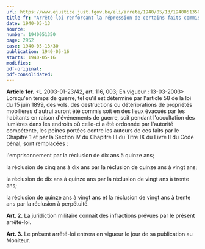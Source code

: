 ```yaml
---
url: https://www.ejustice.just.fgov.be/eli/arrete/1940/05/13/1940051350/justel
title-fr: "Arrêté-loi renforcant la répression de certains faits commis en temps de guerre. (NOTE : Consultation des versions antérieur à partir du 01-01-1990 et mis à jour au 13-03-2003)"
date: 1940-05-13
source:
number: 1940051350
page: 2952
case: 1940-05-13/30
publication: 1940-05-16
starts: 1940-05-16
modifies:
pdf-original:
pdf-consolidated:
---
```


**Article 1er.** <L 2003-01-23/42, art. 116, 003;  En vigueur :  13-03-2003> Lorsqu'en temps de guerre, tel qu'il est déterminé par l'article 58 de la loi du 15 juin 1899, des vols, des destructions ou détériorations de propriétés mobilières d'autrui auront été commis soit en des lieux évacués par les habitants en raison d'événements de guerre, soit pendant l'occultation des lumières dans les endroits où celle-ci a été ordonnée par l'autorité compétente, les peines portées contre les auteurs de ces faits par le Chapitre 1 et par la Section IV du Chapitre III du Titre IX du Livre II du Code pénal, sont remplacées :

l'emprisonnement par la réclusion de dix ans à quinze ans;

la réclusion de cinq ans à dix ans par la réclusion de quinze ans à vingt ans;

la réclusion de dix ans à quinze ans par la réclusion de vingt ans à trente ans;

la réclusion de quinze ans à vingt ans et la réclusion de vingt ans à trente ans par la réclusion à perpétuité.

**Art. 2.** La juridiction militaire connaît des infractions prévues par le présent arrêté-loi.

**Art. 3.** Le présent arrêté-loi entrera en vigueur le jour de sa publication au Moniteur.
